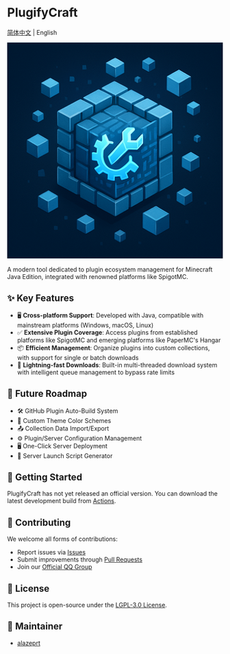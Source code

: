 # PlugifyCraft

[简体中文](./README_zh.md) | English

![PlugifyCraft](./src/main/resources/top/alazeprt/plugifycraft/icon.png "PlugifyCraft")

A modern tool dedicated to plugin ecosystem management for Minecraft Java Edition, integrated with renowned platforms like SpigotMC.

## ✨ Key Features

- 🖥️ **Cross-platform Support**: Developed with Java, compatible with mainstream platforms (Windows, macOS, Linux)
- ✅ **Extensive Plugin Coverage**: Access plugins from established platforms like SpigotMC and emerging platforms like PaperMC's Hangar
- 📦 **Efficient Management**: Organize plugins into custom collections, with support for single or batch downloads
- 🚀 **Lightning-fast Downloads**: Built-in multi-threaded download system with intelligent queue management to bypass rate limits

## 🛫 Future Roadmap
- 🛠️ GitHub Plugin Auto-Build System
- 🌈 Custom Theme Color Schemes
- 📤 Collection Data Import/Export
- ⚙️ Plugin/Server Configuration Management
- 🖥️ One-Click Server Deployment
- 🐋 Server Launch Script Generator

## 🚀 Getting Started

PlugifyCraft has not yet released an official version. You can download the latest development build from [Actions](http://github.com/alazeprt/PlugifyCraft/actions).

## 🤝 Contributing
We welcome all forms of contributions:
- Report issues via [Issues](https://github.com/alazeprt/PlugifyCraft/issues)
- Submit improvements through [Pull Requests](https://github.com/alazeprt/PlugifyCraft/prs)
- Join our [Official QQ Group](http://qm.qq.com/cgi-bin/qm/qr?_wv=1027&k=TBTp1UDTIgX4rhtE2ayN6eAju0ywEN7i&authKey=qXOEW7C89CogD6f%2BcXVJDQ5eFubQUQF3Deg3XIfv3vYHHAjqgbotZui1ZDLxTp4i&noverify=0&group_code=669737143)

## 📜 License
This project is open-source under the [LGPL-3.0 License](https://www.gnu.org/licenses/lgpl-3.0.html).

## 👨 Maintainer
- [alazeprt](https://github.com/alazeprt)
